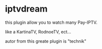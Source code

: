 iptvdream
=========
this plugin allow you to watch many Pay-IPTV.

like a KartinaTV, RodnoeTV, ect...


autor from this greate plugin is "technik"
